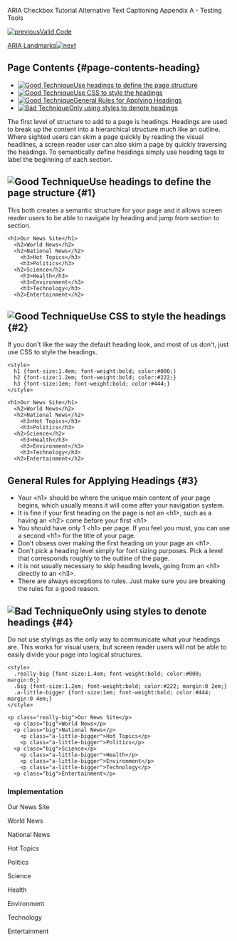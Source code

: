 ARIA Checkbox Tutorial Alternative Text Captioning Appendix A - Testing
Tools

[![previous](images/left-arrow.png)Valid
Code](http://accessibility.oit.ncsu.edu/training/accessibility-handbook/valid-code.html)

[ARIA
Landmarks![next](images/right-arrow.png)](http://accessibility.oit.ncsu.edu/training/accessibility-handbook/aria-landmarks.html)

Page Contents {#page-contents-heading}
-------------

-   [![Good Technique](images/checkmark-small.png "Good Technique")Use
    headings to define the page structure](#1)
-   [![Good Technique](images/checkmark-small.png "Good Technique")Use
    CSS to style the headings](#2)
-   [![Good
    Technique](images/checkmark-small.png "Good Technique")General Rules
    for Applying Headings](#3)
-   [![Bad Technique](images/x-small.png "Bad Technique")Only using
    styles to denote headings](#4)

The first level of structure to add to a page is headings. Headings are
used to break up the content into a hierarchical structure much like an
outline. Where sighted users can skim a page quickly by reading the
visual headlines, a screen reader user can also skim a page by quickly
traversing the headings. To semantically define headings simply use
heading tags to label the beginning of each section.

![Good Technique](images/checkmark-small.png "Good Technique")Use headings to define the page structure {#1}
-------------------------------------------------------------------------------------------------------

This both creates a semantic structure for your page and it allows
screen reader users to be able to navigate by heading and jump from
section to section.

~~~~ {.code}
<h1>Our News Site</h1>
  <h2>World News</h2>
  <h2>National News</h2>
    <h3>Hot Topics</h3>
    <h3>Politics</h3>
  <h2>Science</h2>
    <h3>Health</h3>
    <h3>Environment</h3>
    <h3>Technology</h3>
  <h2>Entertainment</h2>
~~~~

![Good Technique](images/checkmark-small.png "Good Technique")Use CSS to style the headings {#2}
-------------------------------------------------------------------------------------------

If you don't like the way the default heading look, and most of us
don't, just use CSS to style the headings.

~~~~ {.code}
<style>
  h1 {font-size:1.4em; font-weight:bold; color:#000;}
  h2 {font-size:1.2em; font-weight:bold; color:#222;}
  h3 {font-size:1em; font-weight:bold; color:#444;}
</style>

<h1>Our News Site</h1>
  <h2>World News</h2>
  <h2>National News</h2>
    <h3>Hot Topics</h3>
    <h3>Politics</h3>
  <h2>Science</h2>
    <h3>Health</h3>
    <h3>Environment</h3>
    <h3>Technology</h3>
  <h2>Entertainment</h2>
~~~~

General Rules for Applying Headings {#3}
-----------------------------------

-   Your \<h1\> should be where the unique main content of your page
    begins, which usually means it will come after your navigation
    system.
-   It is fine if your first heading on the page is not an \<h1\>, such
    as a having an \<h2\> come before your first \<h1\>
-   You should have only 1 \<h1\> per page. If you feel you must, you
    can use a second \<h1\> for the title of your page.
-   Don’t obsess over making the first heading on your page an \<h1\>.
-   Don’t pick a heading level simply for font sizing purposes. Pick a
    level that corresponds roughly to the outline of the page.
-   It is not usually necessary to skip heading levels, going from an
    \<h1\> directly to an \<h3\>.
-   There are always exceptions to rules. Just make sure you are
    breaking the rules for a good reason.

![Bad Technique](images/x-small.png "Bad Technique")Only using styles to denote headings {#4}
----------------------------------------------------------------------------------------

Do not use stylings as the only way to communicate what your headings
are. This works for visual users, but screen reader users will not be
able to easily divide your page into logical structures.

~~~~ {.code}
<style>
  .really-big {font-size:1.4em; font-weight:bold; color:#000; margin:0;}
  .big {font-size:1.2em; font-weight:bold; color:#222; margin:0 2em;}
  .a-little-bigger {font-size:1em; font-weight:bold; color:#444; margin:0 4em;}
</style>

<p class="really-big">Our News Site</p>
  <p class="big">World News</p>
  <p class="big">National News</p>
    <p class="a-little-bigger">Hot Topics</p>
    <p class="a-little-bigger">Politics</p>
  <p class="big">Science</p>
    <p class="a-little-bigger">Health</p>
    <p class="a-little-bigger">Environment</p>
    <p class="a-little-bigger">Technology</p>
  <p class="big">Entertainment</p>
~~~~

### Implementation

Our News Site

World News

National News

Hot Topics

Politics

Science

Health

Environment

Technology

Entertainment
